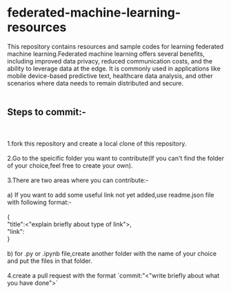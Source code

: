 # federated-machine-learning-resources
This repository contains resources and sample codes for learning federated machine learning.Federated machine learning offers several benefits, including improved data privacy, reduced communication costs, and the ability to leverage data at the edge. It is commonly used in applications like mobile device-based predictive text, healthcare data analysis, and other scenarios where data needs to remain distributed and secure.
<br/>
<br/>
<h2>Steps to commit:-</h2>
<br/>
<br/>
1.fork this repository and create a local clone of this repository.
<br/>
<br/>
2.Go to the speicific folder you want to contribute(If you can't find the folder of your choice,feel free to create your own).
<br/>
<br/>
3.There are two areas where you can contribute:-
<br/>
<br/>
a) If you want to add some useful link not yet added,use readme.json file with following format:-
<br/>
<br/>
{
<br/>
  "title":<"explain briefly about type of link">,
  <br/>
  "link":<link>
  <br/>
}
<br/>
<br/>
b) for .py or .ipynb file,create another folder with the name of your choice and put the files in that folder.
<br/>
<br/>
4.create a pull request with the format `commit:"<"write briefly about what you have done">`
